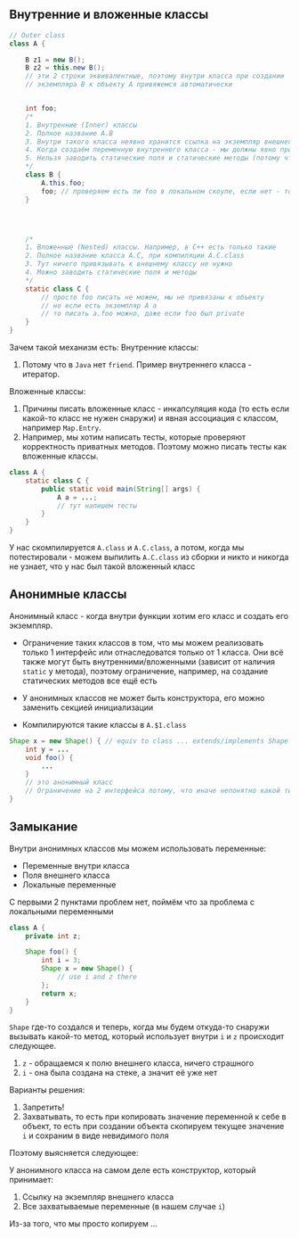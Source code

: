 ##  Внутренние и вложенные классы

```java
// Outer class
class A {

    B z1 = new B();
    B z2 = this.new B(); 
    // эти 2 строки эквивалентные, поэтому внутри класса при создании
    // экземпляра B к объекту A привяжемся автоматически


    int foo;
    /*
    1. Внутренние (Inner) классы
    2. Полное название A.B
    3. Внутри такого класса неявно хранится ссылка на экземпляр внешнего класса A.this
    4. Когда создаём переменную внутреннего класса - мы должны явно привязать его к экземпляру внешнего класса (A.B = a.new B())
    5. Нельзя заводить статические поля и статические методы (потому что можно написать во внешнем классе и будет такое же поведение, поэтому запретили)
    */
    class B {
        A.this.foo; 
        foo; // проверяем есть ли foo в локальном скоупе, если нет - то ищем как поле класса, потом во внешнем классе и так далее
    }




    /*
    1. Вложенные (Nested) классы. Например, в C++ есть только такие
    2. Полное название класса A.C, при компиляции A.C.class
    3. Тут ничего привязывать к внешнему классу не нужно
    4. Можно заводить статические поля и методы
    */
    static class C {
        // просто foo писать не можем, мы не привязаны к объекту
        // но если есть экземпляр A a
        // то писать a.foo можно, даже если foo был private
    }
}
```

Зачем такой механизм есть:
Внутренние классы:
1. Потому что в `Java` нет `friend`. Пример внутреннего класса - итератор.

Вложенные классы:
1. Причины писать вложенные класс - инкапсуляция кода (то есть если какой-то класс не нужен снаружи) и явная ассоциация с классом, например `Map.Entry`.
1. Например, мы хотим написать тесты, которые проверяют корректность приватных методов. Поэтому можно писать тесты как вложенные классы.

```java
class A {
    static class C {
        public static void main(String[] args) {
            A a = ...;
            // тут напишем тесты
        }
    }
}
```

У нас скомпилируется `A.class` и `A.C.class`, а потом, когда мы потестировали - можем выпилить `A.C.class` из сборки и никто и никогда не узнает, что у нас был такой вложенный класс

## Анонимные классы

Анонимный класс - когда внутри функции хотим его класс и создать его экземпляр.

- Ограничение таких классов в том, что мы можем реализовать только 1 интерфейс или отнаследоватся только от 1 класса. Они всё также могут быть внутренними/вложенными (зависит от наличия `static` у метода), поэтому ограничение, например, на создание статических методов все ещё есть

- У анонимных классов не может быть конструктора, его можно заменить секцией инициализации

- Компилируются такие классы в `A.$1.class`

```java
Shape x = new Shape() { // equiv to class ... extends/implements Shape
    int y = ...
    void foo() {
        ...
    }
    // это анонимный класс
    // Ограничение на 2 интерфейса потому, что иначе непонятно какой тип пишется слева
}
```

## Замыкание

Внутри анонимных классов мы можем использовать переменные:
- Переменные внутри класса
- Поля внешнего класса
- Локальные переменные

С первыми 2 пунктами проблем нет, поймём что за проблема с локальными переменными

```java
class A {
    private int z;

    Shape foo() {
        int i = 3;
        Shape x = new Shape() {
            // use i and z there
        };
        return x;
    }
}
```

`Shape` где-то создался и теперь, когда мы будем откуда-то снаружи вызывать какой-то метод, который использует внутри `i` и `z` происходит следующее.

1. `z` - обращаемся к полю внешнего класса, ничего страшного
2. `i` - она была создана на стеке, а значит её уже нет

Варианты решения:

1. Запретить!
2. Захватывать, то есть при копировать значение переменной к себе в объект, то есть при создании объекта скопируем текущее значение `i` и сохраним в виде невидимого поля

Поэтому выясняется следующее:

У анонимного класса на самом деле есть конструктор, который принимает:

1. Ссылку на экземпляр внешнего класса
1. Все захватываемые переменные (в нашем случае `i`)

Из-за того, что мы просто копируем ...